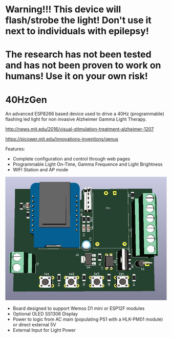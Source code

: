 # Warning!!!  This device will flash/strobe the light!  Don't use it next to individuals with epilepsy!
# The research has not been tested and has not been proven to work on humans! Use it on your own risk!


# 40HzGen
An advanced ESP8266 based device used to drive a 40Hz (programmable) flashing led light for non invasive Alzheimer Gamma Light Therapy.

http://news.mit.edu/2016/visual-stimulation-treatment-alzheimer-1207

https://picower.mit.edu/innovations-inventions/genus


Features:
  * Complete configuration and control through web pages
  * Programmable Light On-Time, Gamma Frequence and Light Brightness 
  * WIFI Station and AP mode

![alt text](https://github.com/oponyx/40HzGen/blob/master/kicad/40Hz.jpg?raw=true "PCB")

 * Board designed to support Wemos D1 mini or ESP12F modules
 * Optional OLED SS1306 Display 
 * Power to logic from AC main (populating PS1 with a HLK-PM01 module) or direct external 5V
 * External Input for Light Power 

